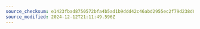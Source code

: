 ```yaml
---
source_checksum: e1423fbad8750572bfa4b5ad1b9ddd42c46abd2955ec2f79d238d8cbd45b9785
source_modified: 2024-12-12T21:11:49.596Z
---
```


